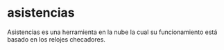 # asistencias
Asistencias es una herramienta en la nube la cual su funcionamiento está basado en los relojes checadores.
